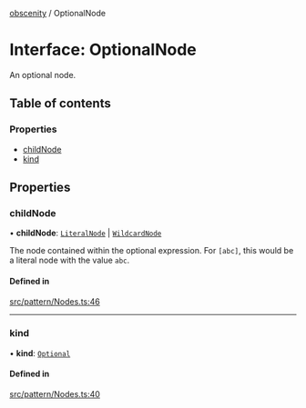 [obscenity](../README.md) / OptionalNode

# Interface: OptionalNode

An optional node.

## Table of contents

### Properties

- [childNode](OptionalNode.md#childnode)
- [kind](OptionalNode.md#kind)

## Properties

### childNode

• **childNode**: [`LiteralNode`](LiteralNode.md) \| [`WildcardNode`](WildcardNode.md)

The node contained within the optional expression. For `[abc]`, this
would be a literal node with the value `abc`.

#### Defined in

[src/pattern/Nodes.ts:46](https://github.com/jo3-l/obscenity/blob/cfc6c99/src/pattern/Nodes.ts#L46)

___

### kind

• **kind**: [`Optional`](../enums/SyntaxKind.md#optional)

#### Defined in

[src/pattern/Nodes.ts:40](https://github.com/jo3-l/obscenity/blob/cfc6c99/src/pattern/Nodes.ts#L40)
